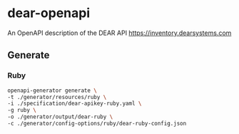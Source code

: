 # dear-openapi

An OpenAPI description of the DEAR API https://inventory.dearsystems.com

## Generate

### Ruby

``` bash
openapi-generator generate \
-t ./generator/resources/ruby \
-i ./specification/dear-apikey-ruby.yaml \
-g ruby \
-o ./generator/output/dear-ruby \
-c ./generator/config-options/ruby/dear-ruby-config.json
```
